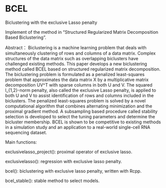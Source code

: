 # BCEL
Biclustering with the exclusive Lasso penalty

Implement of the method in “Structured Regularized Matrix Decomposition Based Biclustering”.

Abstract：
Biclustering is a machine learning problem that deals with simultaneously clustering of rows and columns of a data matrix. Complex structures of the data matrix such as overlapping biclusters have challenged existing methods. This paper develops a new biclustering method called BCEL based on structured regularized matrix decomposition. The biclustering problem is formulated as a penalized least-squares problem that approximates the data matrix X by a multiplicative matrix decomposition UV^T with sparse columns in both U and V. The squared l_{1,2}-norm penalty, also called the exclusive Lasso penalty, is applied to both U and V to assist identification of rows and columns included in the biclusters. The penalized least-squares problem is solved by a novel computational algorithm that combines alternating minimization and the proximal gradient method. A subsampling based procedure called stability selection is developed to select the tuning parameters and determine the bicluster membership. BCEL is shown to be competitive to existing methods in a simulation study and an application to a real-world single-cell RNA sequencing dataset.



Main functions:

exclusivelasso_project(): proximal operator of exclusive lasso.

exclusivelasso(): regression with exclusive lasso penalty.

bcel(): biclustering with exclusive lasso penalty, written with Rcpp.

bcel_stable(): stable method to select models.
